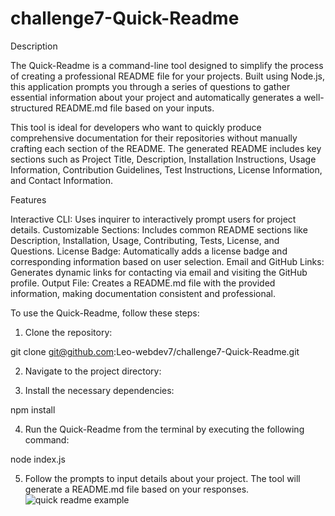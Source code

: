# challenge7-Quick-Readme


Description

The Quick-Readme is a command-line tool designed to simplify the process of creating a professional README file for your projects. Built using Node.js, this application prompts you through a series of questions to gather essential information about your project and automatically generates a well-structured README.md file based on your inputs.

This tool is ideal for developers who want to quickly produce comprehensive documentation for their repositories without manually crafting each section of the README. The generated README includes key sections such as Project Title, Description, Installation Instructions, Usage Information, Contribution Guidelines, Test Instructions, License Information, and Contact Information.

Features

Interactive CLI: Uses inquirer to interactively prompt users for project details.
Customizable Sections: Includes common README sections like Description, Installation, Usage, Contributing, Tests, License, and Questions.
License Badge: Automatically adds a license badge and corresponding information based on user selection.
Email and GitHub Links: Generates dynamic links for contacting via email and visiting the GitHub profile.
Output File: Creates a README.md file with the provided information, making documentation consistent and professional.


To use the Quick-Readme, follow these steps:

1. Clone the repository:

git clone git@github.com:Leo-webdev7/challenge7-Quick-Readme.git

2. Navigate to the project directory:

3. Install the necessary dependencies:

npm install

4. Run the Quick-Readme from the terminal by executing the following command:

node index.js

5. Follow the prompts to input details about your project. The tool will generate a README.md file based on your responses.
![quick readme example](https://github.com/user-attachments/assets/574470b4-4b8f-4ee0-85da-a40ca3040173)
